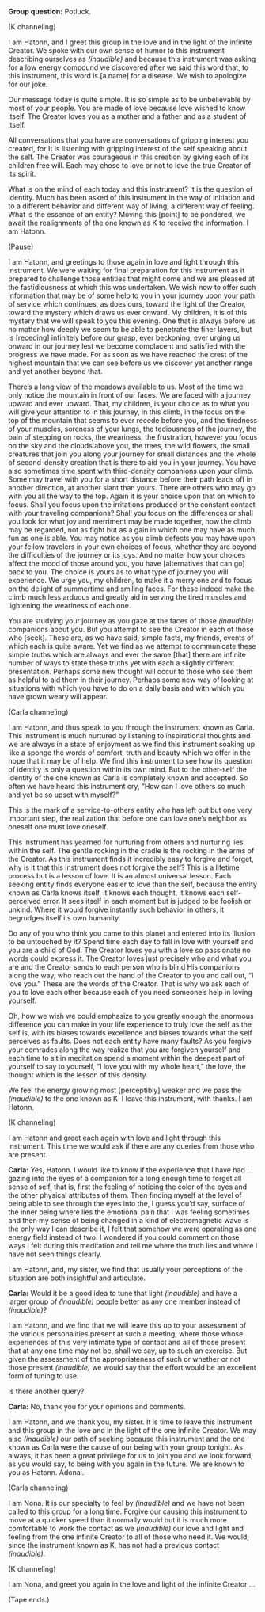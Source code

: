 <p class="group-question"><strong>Group question:</strong> Potluck.</p>
<p class="channel-type">(K channeling)</p>
<p>I am Hatonn, and I greet this group in the love and in the light of the infinite Creator. We spoke with our own sense of humor to this instrument describing ourselves as <em>(inaudible)</em> and because this instrument was asking for a low energy compound we discovered after we said this word that, to this instrument, this word is [a name] for a disease. We wish to apologize for our joke.</p>
<p>Our message today is quite simple. It is so simple as to be unbelievable by most of your people. You are made of love because love wished to know itself. The Creator loves you as a mother and a father and as a student of itself.</p>
<p>All conversations that you have are conversations of gripping interest you created, for It is listening with gripping interest of the self speaking about the self. The Creator was courageous in this creation by giving each of its children free will. Each may chose to love or not to love the true Creator of its spirit.</p>
<p>What is on the mind of each today and this instrument? It is the question of identity. Much has been asked of this instrument in the way of initiation and to a different behavior and different way of living, a different way of feeling. What is the essence of an entity? Moving this [point] to be pondered, we await the realignments of the one known as K to receive the information. I am Hatonn.</p>
<p class="comment">(Pause)</p>
<p>I am Hatonn, and greetings to those again in love and light through this instrument. We were waiting for final preparation for this instrument as it prepared to challenge those entities that might come and we are pleased at the fastidiousness at which this was undertaken. We wish now to offer such information that may be of some help to you in your journey upon your path of service which continues, as does ours, toward the light of the Creator, toward the mystery which draws us ever onward. My children, it is of this mystery that we will speak to you this evening. One that is always before us no matter how deeply we seem to be able to penetrate the finer layers, but is [receding] infinitely before our grasp, ever beckoning, ever urging us onward in our journey lest we become complacent and satisfied with the progress we have made. For as soon as we have reached the crest of the highest mountain that we can see before us we discover yet another range and yet another beyond that.</p>
<p>There’s a long view of the meadows available to us. Most of the time we only notice the mountain in front of our faces. We are faced with a journey upward and ever upward. That, my children, is your choice as to what you will give your attention to in this journey, in this climb, in the focus on the top of the mountain that seems to ever recede before you, and the tiredness of your muscles, soreness of your lungs, the tediousness of the journey, the pain of stepping on rocks, the weariness, the frustration, however you focus on the sky and the clouds above you, the trees, the wild flowers, the small creatures that join you along your journey for small distances and the whole of second-density creation that is there to aid you in your journey. You have also sometimes time spent with third-density companions upon your climb. Some may travel with you for a short distance before their path leads off in another direction, at another slant than yours. There are others who may go with you all the way to the top. Again it is your choice upon that on which to focus. Shall you focus upon the irritations produced or the constant contact with your traveling companions? Shall you focus on the differences or shall you look for what joy and merriment may be made together, how the climb may be regarded, not as fight but as a gain in which one may have as much fun as one is able. You may notice as you climb defects you may have upon your fellow travelers in your own choices of focus, whether they are beyond the difficulties of the journey or its joys. And no matter how your choices affect the mood of those around you, you have [alternatives that can go] back to you. The choice is yours as to what type of journey you will experience. We urge you, my children, to make it a merry one and to focus on the delight of summertime and smiling faces. For these indeed make the climb much less arduous and greatly aid in serving the tired muscles and lightening the weariness of each one.</p>
<p>You are studying your journey as you gaze at the faces of those <em>(inaudible)</em> companions about you. But you attempt to see the Creator in each of those who [seek]. These are, as we have said, simple facts, my friends, events of which each is quite aware. Yet we find as we attempt to communicate these simple truths which are always and ever the same [that] there are infinite number of ways to state these truths yet with each a slightly different presentation. Perhaps some new thought will occur to those who see them as helpful to aid them in their journey. Perhaps some new way of looking at situations with which you have to do on a daily basis and with which you have grown weary will appear.</p>
<p class="channel-type">(Carla channeling)</p>
<p>I am Hatonn, and thus speak to you through the instrument known as Carla. This instrument is much nurtured by listening to inspirational thoughts and we are always in a state of enjoyment as we find this instrument soaking up like a sponge the words of comfort, truth and beauty which we offer in the hope that it may be of help. We find this instrument to see how its question of identity is only a question within its own mind. But to the other-self the identity of the one known as Carla is completely known and accepted. So often we have heard this instrument cry, “How can I love others so much and yet be so upset with myself?”</p>
<p>This is the mark of a service-to-others entity who has left out but one very important step, the realization that before one can love one’s neighbor as oneself one must love oneself.</p>
<p>This instrument has yearned for nurturing from others and nurturing lies within the self. The gentle rocking in the cradle is the rocking in the arms of the Creator. As this instrument finds it incredibly easy to forgive and forget, why is it that this instrument does not forgive the self? This is a lifetime process but is a lesson of love. It is an almost universal lesson. Each seeking entity finds everyone easier to love than the self, because the entity known as Carla knows itself, it knows each thought, it knows each self-perceived error. It sees itself in each moment but is judged to be foolish or unkind. Where it would forgive instantly such behavior in others, it begrudges itself its own humanity.</p>
<p>Do any of you who think you came to this planet and entered into its illusion to be untouched by it? Spend time each day to fall in love with yourself and you are a child of God. The Creator loves you with a love so passionate no words could express it. The Creator loves just precisely who and what you are and the Creator sends to each person who is blind His companions along the way, who reach out the hand of the Creator to you and call out, “I love you.” These are the words of the Creator. That is why we ask each of you to love each other because each of you need someone’s help in loving yourself.</p>
<p>Oh, how we wish we could emphasize to you greatly enough the enormous difference you can make in your life experience to truly love the self as the self is, with its biases towards excellence and biases towards what the self perceives as faults. Does not each entity have many faults? As you forgive your comrades along the way realize that you are forgiven yourself and each time to sit in meditation spend a moment within the deepest part of yourself to say to yourself, “I love you with my whole heart,” the love, the thought which is the lesson of this density.</p>
<p>We feel the energy growing most [perceptibly] weaker and we pass the <em>(inaudible)</em> to the one known as K. I leave this instrument, with thanks. I am Hatonn.</p>
<p>(K channeling)</p>
<p>I am Hatonn and greet each again with love and light through this instrument. This time we would ask if there are any queries from those who are present.</p>
<p><strong>Carla:</strong> Yes, Hatonn. I would like to know if the experience that I have had … gazing into the eyes of a companion for a long enough time to forget all sense of self, that is, first the feeling of noticing the color of the eyes and the other physical attributes of them. Then finding myself at the level of being able to see through the eyes into the, I guess you’d say, surface of the inner being where lies the emotional pain that I was feeling sometimes and then my sense of being changed in a kind of electromagnetic wave is the only way I can describe it, I felt that somehow we were operating as one energy field instead of two. I wondered if you could comment on those ways I felt during this meditation and tell me where the truth lies and where I have not seen things clearly.</p>
<p>I am Hatonn, and, my sister, we find that usually your perceptions of the situation are both insightful and articulate.</p>
<p><strong>Carla:</strong> Would it be a good idea to tune that light <em>(inaudible)</em> and have a larger group of <em>(inaudible)</em> people better as any one member instead of <em>(inaudible)</em>?</p>
<p>I am Hatonn, and we find that we will leave this up to your assessment of the various personalities present at such a meeting, where those whose experiences of this very intimate type of contact and all of those present that at any one time may not be, shall we say, up to such an exercise. But given the assessment of the appropriateness of such or whether or not those present <em>(inaudible)</em> we would say that the effort would be an excellent form of tuning to use.</p>
<p>Is there another query?</p>
<p><strong>Carla:</strong> No, thank you for your opinions and comments.</p>
<p>I am Hatonn, and we thank you, my sister. It is time to leave this instrument and this group in the love and in the light of the one infinite Creator. We may also <em>(inaudible)</em> our path of seeking because this instrument and the one known as Carla were the cause of our being with your group tonight. As always, it has been a great privilege for us to join you and we look forward, as you would say, to being with you again in the future. We are known to you as Hatonn. Adonai.</p>
<p class="channel-type">(Carla channeling)</p>
<p>I am Nona. It is our specialty to feel by <em>(inaudible)</em> and we have not been called to this group for a long time. Forgive our causing this instrument to move at a quicker speed than it normally would but it is much more comfortable to work the contact as we  <em>(inaudible)</em> our love and light and feeling from the one infinite Creator to all of those who need it. We would, since the instrument known as K, has not had a previous contact <em>(inaudible)</em>.</p>
<p class="channel-type">(K channeling)</p>
<p>I am Nona, and greet you again in the love and light of the infinite Creator …</p>
<p class="comment">(Tape ends.)</p>